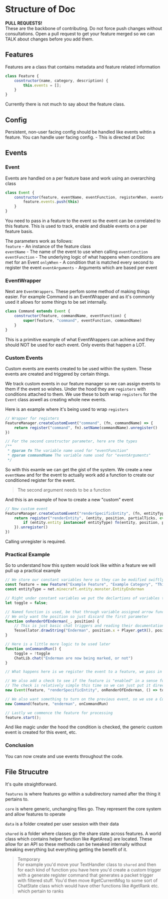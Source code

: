 # Structure of Doc

**PULL REQUESTS!**  
These are the backbone of contributing. Do not force push changes without consultations. Open a pull request to get your feature merged so we can TALK about changes before you add them.

## Features

Features are a class that contains metadata and feature related information

```js
class Feature {
    cosntructor(name, category, description) {
        this.events = [];
    }
}
```

Currently there is not much to say about the feature class.

## Config

Persistent, non-user facing config should be handled like events wihtin a feature. You can handle user facing config. - This is directed at Doc

## Events

### Event
Events are handled on a per feature base and work using an overarching class
```js
class Event {
    constructor(feature, eventName, eventFunction, registerWhen, eventArguments) {
        feature.events.push(this)
    }
}
```
You need to pass in a feature to the event so the event can be correlated to this feature. This is used to track, enable and disable events on a per feature basis.

The parameters work as follows:  
`feature` - An instance of the feature class  
`eventName` - The name of the event to use when calling `eventFunction`  
`eventFunction` - The underlying logic of what happens when conditions are met for an Event
`onlyWhen` - A condition that is matched every second to register the event
`eventArguments` - Arguments which are based per event

### EventWrapper

Next are `EventWrappers`. These perfom some method of making things easier. For example Command is an EventWrapper and as it's commonly used it allows for some things to be set internally.

```js
class Command extends Event {
    constructor(feature, commandName, eventFunction) {
        super(feature, "command", eventFunction, commandName)
    }
}
```

This is a primitive example of what EventWrappers can achieve and they should NOT be used for each event. Only events that happen a LOT.

### Custom Events

Custom events are events created to be used within the system. These events are created and triggered by certain things. 

We track custom events in our feature manager so we can assign events to them if the event so wishes.
Under the hood they are `registers` with conditions attached to them. We use these to both wrap `registers` for the `Event` class aswell as creating whole new events.

Here is an example where it's being used to wrap `registers`
```js
// Wrapper for registers
FeatureManager.createCustomEvent("command", (fn, commandName) => {
    return register("command", fn).setName(commandName).unregister()
})

// For the second constructor parameter, here are the types
/**
 * @param fn The variable name used for "eventFunction"
 * @param commandName The variable name used for "eventArguments" 
 */
```
So with this examle we can get the gist of the system. We create a new `eventName` and for the event to actually work add a function to create our conditioned register for the event.
> The second argument needs to be a function

And this is an example of how to create a new "custom" event
```js
// New custom event
FeatureManager.createCustomEvent("renderSpecificEntity", (fn, entityType) => {
    return register("renderEntity", (entity, position, partialTicks, event) => {
        if (entity.entity instanceof entityType) fn(entity, position, partialTicks, event)
    }).unregister()
})
```
Calling unregister is required.

### Practical Example

So to understand how this system would look like within a feature we will pull up a practical example
```js
// We store our constant variables here so they can be modified swiftly if needed
const feature = new Feature("Example Feature", "Example Category", "This is an example feature")
const entityType = net.minecraft.entity.monster.EntityEnderman

// Right under constant variables we put the declartions of variables that change throughout runtime
let toggle = false;

// Named function is used, be that through variable assigned arrow functions or the function keyword
// We only want the position so just discard the first parameter
function onRenderOfEnderman(_, position) {
    // This is just basic chat triggers and reading their documentation
    Tessellator.drawString("Enderman", position.x + Player.getX(), position.y + Player.getY(), position.z + Player.getZ())
}

// Here is a little more logic to be used later
function onCommandRun() {
    toggle = !toggle
    ChatLib.chat("Enderman are now being marked, or not")
}

// What happens here is we register the event to a feature, we pass in a function to be called when conditions are met, we also pass along a special eventArgument which for this specifc event is an entity class so the event is only called when the entity is of entityType

// We also add a check to see if the feature is "enabled" in a sense for config purposes. This could perfectly fine be a check to see if the config is enabled
// The check is relatively simple this time so we can just put it directly into here
new Event(feature, "renderSpecificEntity", onRenderOfEnderman, () => toggle, entityType)

// We also want something to turn on the previous event, so we use a Command here
new Command(feature, "enderman", onCommandRun)

// Lastly we commence the feature for processing
feature.start();
```
And like magic under the hood the condition is checked, the generic custom event is created for this event, etc.

### Conclusion

You can now create and use events throughout the code.

## File Strucutre

It's quite straightforward.

`features` is where features go within a subdirectory named after the thing it pertains to.  

`core` is where generic, unchanging files go. They represent the core system and allow features to operate  

`data` is a folder created per user session with their data

`shared` is a folder where classes go the share state across features. A world class which contains helper function like #getArea() are located. These allow for an API so these methods can be tweaked internally without breaking everything but everything getting the benefit of it.

> Temporary  
> For example you'd move your TextHandler class to `shared` and then for each kind of function you have here you'd create a custom trigger with a generate register command that generates a packet trigger with filtered stuff. You'd then move #getCurrentMsg to some sort of ChatState class which would have other functions like #getRank etc. which pertain to ranks